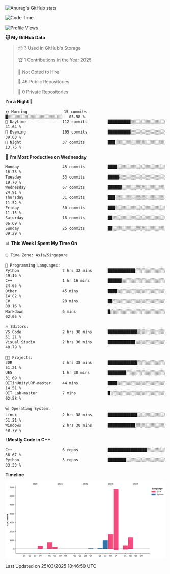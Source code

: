 ![Anurag's GitHub stats](https://github-readme-stats.vercel.app/api?username=OnePointFive99&show_icons=true&theme=transparent)

<!--START_SECTION:waka-->
![Code Time](http://img.shields.io/badge/Code%20Time-225%20hrs%2025%20mins-blue)

![Profile Views](http://img.shields.io/badge/Profile%20Views-0-blue)

**🐱 My GitHub Data** 

> 📦 ? Used in GitHub's Storage 
 > 
> 🏆 1 Contributions in the Year 2025
 > 
> 🚫 Not Opted to Hire
 > 
> 📜 46 Public Repositories 
 > 
> 🔑 0 Private Repositories 
 > 
**I'm a Night 🦉** 

```text
🌞 Morning                15 commits          █░░░░░░░░░░░░░░░░░░░░░░░░   05.58 % 
🌆 Daytime                112 commits         ██████████░░░░░░░░░░░░░░░   41.64 % 
🌃 Evening                105 commits         ██████████░░░░░░░░░░░░░░░   39.03 % 
🌙 Night                  37 commits          ███░░░░░░░░░░░░░░░░░░░░░░   13.75 % 
```
📅 **I'm Most Productive on Wednesday** 

```text
Monday                   45 commits          ████░░░░░░░░░░░░░░░░░░░░░   16.73 % 
Tuesday                  53 commits          █████░░░░░░░░░░░░░░░░░░░░   19.70 % 
Wednesday                67 commits          ██████░░░░░░░░░░░░░░░░░░░   24.91 % 
Thursday                 31 commits          ███░░░░░░░░░░░░░░░░░░░░░░   11.52 % 
Friday                   30 commits          ███░░░░░░░░░░░░░░░░░░░░░░   11.15 % 
Saturday                 18 commits          ██░░░░░░░░░░░░░░░░░░░░░░░   06.69 % 
Sunday                   25 commits          ██░░░░░░░░░░░░░░░░░░░░░░░   09.29 % 
```


📊 **This Week I Spent My Time On** 

```text
🕑︎ Time Zone: Asia/Singapore

💬 Programming Languages: 
Python                   2 hrs 32 mins       ████████████░░░░░░░░░░░░░   49.16 % 
C++                      1 hr 16 mins        ██████░░░░░░░░░░░░░░░░░░░   24.65 % 
Other                    45 mins             ████░░░░░░░░░░░░░░░░░░░░░   14.82 % 
C#                       28 mins             ██░░░░░░░░░░░░░░░░░░░░░░░   09.16 % 
Markdown                 6 mins              █░░░░░░░░░░░░░░░░░░░░░░░░   02.05 % 

🔥 Editors: 
VS Code                  2 hrs 38 mins       █████████████░░░░░░░░░░░░   51.21 % 
Visual Studio            2 hrs 30 mins       ████████████░░░░░░░░░░░░░   48.79 % 

🐱‍💻 Projects: 
3DR                      2 hrs 38 mins       █████████████░░░░░░░░░░░░   51.21 % 
UE5                      1 hr 38 mins        ████████░░░░░░░░░░░░░░░░░   31.69 % 
OITinUnityURP-master     44 mins             ████░░░░░░░░░░░░░░░░░░░░░   14.51 % 
OIT_Lab-master           7 mins              █░░░░░░░░░░░░░░░░░░░░░░░░   02.58 % 

💻 Operating System: 
Linux                    2 hrs 38 mins       █████████████░░░░░░░░░░░░   51.21 % 
Windows                  2 hrs 30 mins       ████████████░░░░░░░░░░░░░   48.79 % 
```

**I Mostly Code in C++** 

```text
C++                      6 repos             █████████████████░░░░░░░░   66.67 % 
Python                   3 repos             ████████░░░░░░░░░░░░░░░░░   33.33 % 
```



**Timeline**

![Lines of Code chart](https://raw.githubusercontent.com/OnePointFive99/OnePointFive99/main/assets/bar_graph.png)


 Last Updated on 25/03/2025 18:46:50 UTC
<!--END_SECTION:waka-->

  
